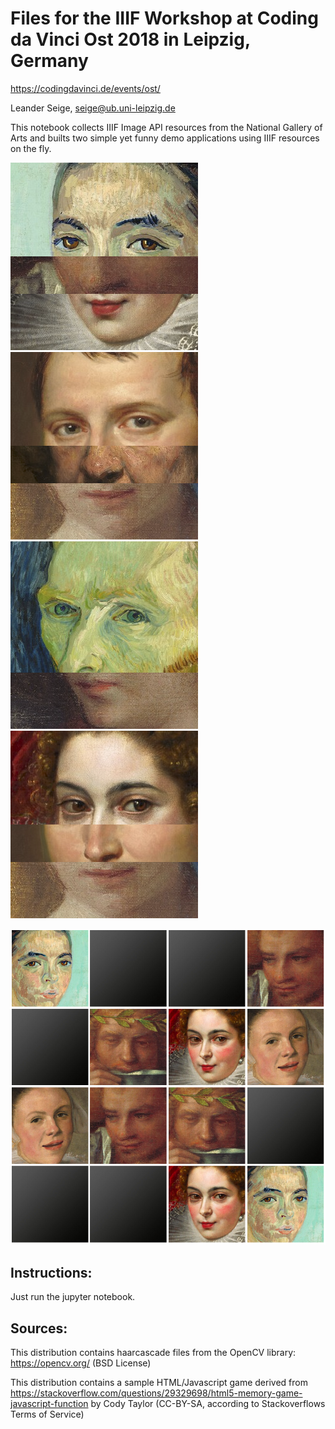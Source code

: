 # Files for the IIIF Workshop at Coding da Vinci Ost 2018 in Leipzig, Germany

https://codingdavinci.de/events/ost/

Leander Seige, seige@ub.uni-leipzig.de

This notebook collects IIIF Image API resources from the National Gallery of Arts and builts two simple yet funny demo applications using IIIF resources on the fly.

![Demo Picture](demo1.png) ![Demo Picture](demo2.png) ![Demo Picture](demo3.png) ![Demo Picture](demo4.png)

![Demo Picture](demo5.png)

## Instructions:

Just run the jupyter notebook.

## Sources:

This distribution contains haarcascade files from the OpenCV library: https://opencv.org/ (BSD License)

This distribution contains a sample HTML/Javascript game derived from https://stackoverflow.com/questions/29329698/html5-memory-game-javascript-function by Cody Taylor (CC-BY-SA, according to Stackoverflows Terms of Service)

